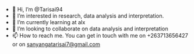 - 👋 Hi, I’m @Tarisai94
- 👀 I’m interested in research, data analysis and interpretation. 
- 🌱 I’m currently learning at alx 
- 💞️ I’m looking to collaborate on data analysis and interpretation
- 📫 How to reach me. You can get in touch with me on  +263713656427 or on sanyangatarisai7@gmail.com

<!---
Tarisai94/Tarisai94 is a ✨ special ✨ repository because its `README.md` (this file) appears on your GitHub profile.
You can click the Preview link to take a look at your changes.
--->
